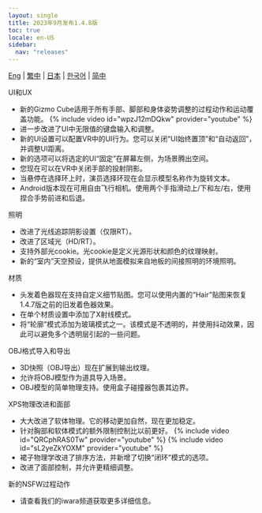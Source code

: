 ```yaml
---
layout: single
title: 2023年9月发布1.4.8版
toc: true
locale: en-US
sidebar:
  nav: "releases"
---
```

[Eng](/dancexr/releases/1.4.8) | [繁中](/tw/dancexr/releases/1.4.8) | [日本](/jp/dancexr/releases/1.4.8) | [한국어](/kr/dancexr/releases/1.4.8) | [简中](/zh/dancexr/releases/1.4.8)


UI和UX
* 新的Gizmo Cube适用于所有手部、脚部和身体姿势调整的过程动作和运动覆盖功能。
{% include video id="wpzJ12mDQkw" provider="youtube" %}
* 进一步改进了UI中无限值的键盘输入和调整。
* 新的UI设置可以配置VR中的UI行为。您可以关闭“UI始终置顶”和“自动返回”，并调整UI距离。
* 新的选项可以将选定的UI“固定”在屏幕左侧，为场景腾出空间。
* 您现在可以在VR中关闭手部的投射阴影。
* 当悬停在选择环上时，演员选择环现在会显示模型名称作为旋转文本。
* Android版本现在可用自由飞行相机。使用两个手指滑动上/下和左/右，使用捏合手势前进和后退。


照明
* 改进了光线追踪阴影设置（仅限RT）。
* 改进了区域光（HD/RT）。
* 支持外部光cookie。光cookie是定义光源形状和颜色的纹理映射。
* 新的“室内”天空预设，提供从地面模拟来自地板的间接照明的环境照明。


材质
* 头发着色器现在支持自定义细节贴图。您可以使用内置的“Hair”贴图来恢复1.4.7版之前的旧发着色器效果。
* 在单个材质设置中添加了X射线模式。
* 将“轮廓”模式添加为玻璃模式之一。该模式是不透明的，并使用抖动效果，因此可以避免多个透明层引起的一些问题。


OBJ格式导入和导出
* 3D快照（OBJ导出）现在扩展到输出纹理。
* 允许将OBJ模型作为道具导入场景。
* OBJ模型的简单物理支持。使用盒子碰撞器包裹其边界。


XPS物理改进和面部
* 大大改进了软体物理。它的移动更加自然，现在更加稳定。
* 针对胸部和软体模式的额外限制控制比以前更好。
{% include video id="QRCphRAS0Tw" provider="youtube" %}
{% include video id="sL2yeZkYOXM" provider="youtube" %}
* 裙子物理学改进了排序方法，并新增了切换“闭环”模式的选项。
* 改进了面部控制，并允许更精细调整。


新的NSFW过程动作
* 请查看我们的iwara频道获取更多详细信息。